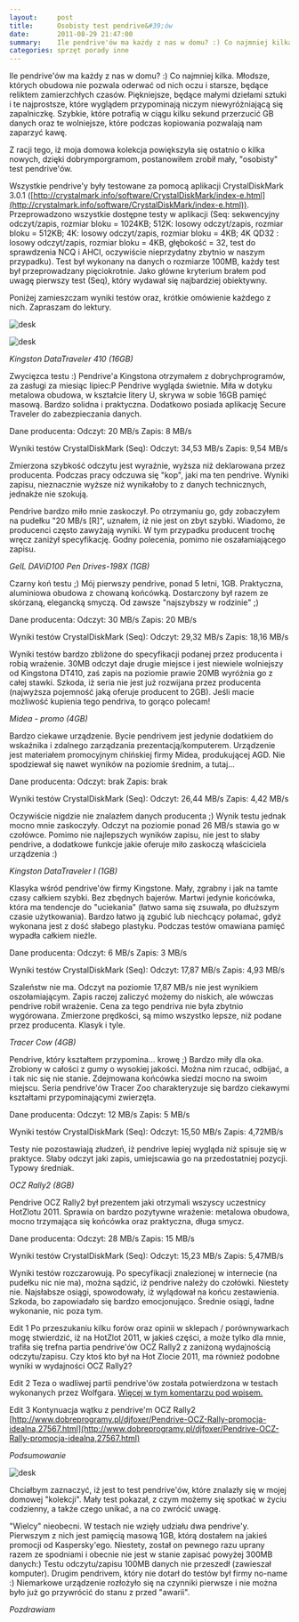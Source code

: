 ```yaml
---
layout:     post
title:      Osobisty test pendrive&#39;ów
date:       2011-08-29 21:47:00
summary:    Ile pendrive'ów ma każdy z nas w domu? :) Co najmniej kilka. Młodsze, których obudowa nie pozwala oderwać od nich oczu i starsze, będące reliktem zamierzchłych czasów. Piękniejsze, będące małymi dziełami sztuki i te najprostsze, które wyglądem przypominają niczym niewyróżniającą się zapalniczkę. Szy...
categories: sprzęt porady inne
---
```




Ile pendrive'ów ma każdy z nas w domu? :) Co najmniej kilka. Młodsze, których obudowa nie pozwala oderwać od nich oczu i starsze, będące reliktem zamierzchłych czasów. Piękniejsze, będące małymi dziełami sztuki i te najprostsze, które wyglądem przypominają niczym niewyróżniającą się zapalniczkę. Szybkie, które potrafią w ciągu kilku sekund przerzucić GB danych oraz te wolniejsze, które podczas kopiowania pozwalają nam zaparzyć kawę.

Z racji tego, iż moja domowa kolekcja powiększyła się ostatnio o kilka nowych, dzięki dobrymporgramom, postanowiłem zrobił mały, "osobisty" test pendrive'ów.

Wszystkie pendrive'y były testowane za pomocą aplikacji CrystalDiskMark 3.0.1 ([http://crystalmark.info/software/CrystalDiskMark/index-e.html](http://crystalmark.info/software/CrystalDiskMark/index-e.html)). Przeprowadzono wszystkie dostępne testy w aplikacji (Seq: sekwencyjny odczyt/zapis, rozmiar bloku = 1024KB; 512K: losowy odczyt/zapis, rozmiar bloku = 512KB; 4K: losowy odczyt/zapis, rozmiar bloku = 4KB; 4K QD32 : losowy odczyt/zapis, rozmiar bloku = 4KB, głębokość = 32, test do sprawdzenia NCQ i AHCI, oczywiście nieprzydatny zbytnio w naszym przypadku). Test był wykonany na danych o rozmiarze 100MB, każdy test był przeprowadzany pięciokrotnie. Jako główne kryterium brałem pod uwagę pierwszy test (Seq), który wydawał się najbardziej obiektywny.

Poniżej zamieszczam wyniki testów oraz, krótkie omówienie każdego z nich. Zapraszam do lektury.



![desk](https://raw.githubusercontent.com/djfoxer/djfoxer.github.io/master/_img/2011-8-29-_175_/g_-_608x405_-_-_27436x20110828093739_1.jpg)



![desk](https://raw.githubusercontent.com/djfoxer/djfoxer.github.io/master/_img/2011-8-29-_175_/g_-_608x405_-_-_27436x20110828093739_2.jpg)



 *Kingston DataTraveler 410 (16GB)* 

Zwycięzca testu :) Pendrive'a Kingstona otrzymałem z dobrychprogramów, za zasługi za miesiąc lipiec:P Pendrive wygląda świetnie. Miła w dotyku metalowa obudowa, w kształcie litery U, skrywa w sobie 16GB pamięć masową. Bardzo solidna i praktyczna. Dodatkowo posiada aplikację Secure Traveler do zabezpieczania danych.

Dane producenta:
Odczyt: 20 MB/s
Zapis: 8 MB/s

Wyniki testów CrystalDiskMark (Seq):
Odczyt: 34,53 MB/s
Zapis: 9,54 MB/s

Zmierzona szybkość odczytu jest wyraźnie, wyższa niż deklarowana przez producenta. Podczas pracy odczuwa się "kop", jaki ma ten pendrive. Wyniki zapisu, nieznacznie wyższe niż wynikałoby to z danych technicznych, jednakże nie szokują.

Pendrive bardzo miło mnie zaskoczył. Po otrzymaniu go, gdy zobaczyłem na pudełku "20 MB/s [R]", uznałem, iż nie jest on zbyt szybki. Wiadomo, że producenci często zawyżają wyniki. W tym przypadku producent trochę wręcz zaniżył specyfikację. Godny polecenia, pomimo nie oszałamiającego zapisu.


 *GeIL DAViD100 Pen Drives-198X (1GB)* 

Czarny koń testu ;) Mój pierwszy pendrive, ponad 5 letni, 1GB. Praktyczna, aluminiowa obudowa z chowaną końcówką. Dostarczony był razem ze skórzaną, elegancką smyczą. Od zawsze "najszybszy w rodzinie" ;)

Dane producenta:
Odczyt: 30 MB/s
Zapis: 20 MB/s

Wyniki testów CrystalDiskMark (Seq):
Odczyt: 29,32 MB/s
Zapis: 18,16 MB/s

Wyniki testów bardzo zbliżone do specyfikacji podanej przez producenta i robią wrażenie. 30MB odczyt daje drugie miejsce i jest niewiele wolniejszy od Kingstona DT410, zaś zapis na poziomie prawie 20MB wyróżnia go z całej stawki. Szkoda, iż seria nie jest już rozwijana przez producenta (najwyższa pojemność jaką oferuje producent to 2GB). Jeśli macie możliwość kupienia tego pendriva, to gorąco polecam!

 *Midea - promo (4GB)* 

Bardzo ciekawe urządzenie. Bycie pendrivem jest jedynie dodatkiem do wskaźnika i zdalnego zarządzania prezentacją/komputerem. Urządzenie jest materiałem promocyjnym chińskiej firmy Midea, produkującej AGD. Nie spodziewał się nawet wyników na poziomie średnim, a tutaj...

Dane producenta:
Odczyt: brak
Zapis: brak

Wyniki testów CrystalDiskMark (Seq):
Odczyt: 26,44 MB/s
Zapis: 4,42 MB/s

Oczywiście nigdzie nie znalazłem danych producenta ;) Wynik testu jednak mocno mnie zaskoczyły. Odczyt na poziomie ponad 26 MB/s stawia go w czołówce. Pomimo nie najlepszych wyników zapisu, nie jest to słaby pendrive, a dodatkowe funkcje jakie oferuje miło zaskoczą właściciela urządzenia :)

 *Kingston DataTraveler I (1GB)* 

Klasyka wśród pendrive'ów firmy Kingstone. Mały, zgrabny i jak na tamte czasy całkiem szybki. Bez zbędnych bajerów. Martwi jedynie końcówka, która ma tendencje do "uciekania" (łatwo sama się zsuwała, po dłuższym czasie użytkowania). Bardzo łatwo ją zgubić lub niechcący połamać, gdyż wykonana jest z dość słabego plastyku. Podczas testów omawiana pamięć wypadła całkiem nieźle.

Dane producenta:
Odczyt: 6 MB/s
Zapis: 3 MB/s

Wyniki testów CrystalDiskMark (Seq):
Odczyt: 17,87 MB/s
Zapis: 4,93 MB/s

Szaleństw nie ma. Odczyt na poziomie 17,87 MB/s nie jest wynikiem oszołamiającym. Zapis raczej zaliczyć możemy do niskich, ale wówczas pendrive robił wrażenie. Cena za tego pendriva nie była zbytnio wygórowana. Zmierzone prędkości, są mimo wszystko lepsze, niż podane przez producenta. Klasyk i tyle. 

 *Tracer Cow (4GB)* 

Pendrive, który kształtem przypomina... krowę ;) Bardzo miły dla oka. Zrobiony w całości z gumy o wysokiej jakości. Można nim rzucać, odbijać, a i tak nic się nie stanie. Zdejmowana końcówka siedzi mocno na swoim miejscu. Seria pendrive'ów Tracer Zoo charakteryzuje się bardzo ciekawymi kształtami przypominającymi zwierzęta.

Dane producenta:
Odczyt: 12 MB/s
Zapis: 5 MB/s

Wyniki testów CrystalDiskMark (Seq):
Odczyt: 15,50 MB/s
Zapis: 4,72MB/s

Testy nie pozostawiają złudzeń, iż pendrive lepiej wygląda niż spisuje się w praktyce. Słaby odczyt jaki zapis, umiejscawia go na przedostatniej pozycji. Typowy średniak.

 *OCZ Rally2 (8GB)* 

Pendrive OCZ Rally2 był prezentem jaki otrzymali wszyscy uczestnicy HotZlotu 2011. Sprawia on bardzo pozytywne wrażenie: metalowa obudowa, mocno trzymająca się końcówka oraz praktyczna, długa smycz.

Dane producenta:
Odczyt: 28 MB/s
Zapis: 15 MB/s

Wyniki testów CrystalDiskMark (Seq):
Odczyt: 15,23 MB/s
Zapis: 5,47MB/s

Wyniki testów rozczarowują. Po specyfikacji znalezionej w internecie (na pudełku nic nie ma), można sądzić, iż pendrive należy do czołówki. Niestety nie. Najsłabsze osiągi, spowodowały, iż wylądował na końcu zestawienia. Szkoda, bo zapowiadało się bardzo emocjonująco. Średnie osiągi, ładne wykonanie, nic poza tym.

Edit 1
Po przeszukaniu kilku forów oraz opinii w sklepach / porównywarkach mogę stwierdzić, iż na HotZlot 2011, w jakieś części, a może tylko dla mnie, trafiła się trefna partia pendrive'ów OCZ Rally2 z zaniżoną wydajnością odczytu/zapisu. Czy ktoś kto był na Hot Zlocie 2011, ma również podobne wyniki w wydajności OCZ Rally2? 

Edit 2
Teza o wadliwej partii pendrive'ów została potwierdzona w testach wykonanych przez Wolfgara. [Więcej w tym komentarzu pod wpisem.](http://www.dobreprogramy.pl/djfoxer/Osobisty-test-pendriveow,27436.html#komentarz_847685)

Edit 3
Kontynuacja wątku z pendrive'm OCZ Rally2 [http://www.dobreprogramy.pl/djfoxer/Pendrive-OCZ-Rally-promocja-idealna,27567.html](http://www.dobreprogramy.pl/djfoxer/Pendrive-OCZ-Rally-promocja-idealna,27567.html)

 *Podsumowanie* 



![desk](https://raw.githubusercontent.com/djfoxer/djfoxer.github.io/master/_img/2011-8-29-_175_/g_-_608x405_-_-_27436x20110827230200_3.png)



Chciałbym zaznaczyć, iż jest to test pendrive'ów, które znalazły się w mojej domowej "kolekcji". Mały test pokazał, z czym możemy się spotkać w życiu codzienny, a także czego unikać, a na co zwrócić uwagę.

"Wielcy" nieobecni.
W testach nie wzięły udziału dwa pendrive'y. Pierwszym z nich jest pamięcią masową 1GB, którą dostałem na jakieś promocji od Kaspersky'ego. Niestety, został on pewnego razu uprany razem ze spodniami i obecnie nie jest w stanie zapisać powyżej 300MB danych:) Testu odczytu/zapisu 100MB danych nie przeszedł (zawieszał komputer). Drugim pendrivem, który nie dotarł do testów był firmy no-name :) Niemarkowe urządzenie rozłożyło się na czynniki pierwsze i nie można było już go przywrócić do stanu z przed "awarii".


 *Pozdrawiam* 
